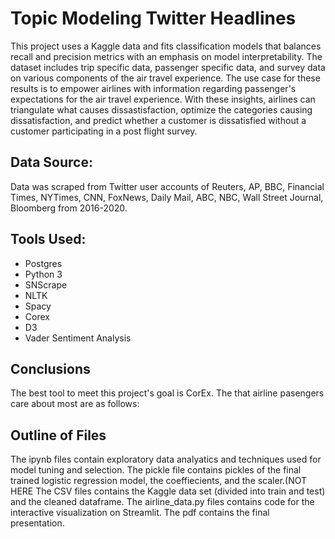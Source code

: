 # Topic Modeling Twitter Headlines
This project uses a Kaggle data and fits classification models that balances recall and precision metrics with an emphasis on model interpretability. The dataset includes trip specific data, passenger specific data, and survey data on various components of the air travel experience. The use case for these results is to empower airlines with information regarding passenger's expectations for the air travel experience. With these insights, airlines can triangulate what causes dissastisfaction, optimize the categories causing dissatisfaction, and predict whether a customer is dissatisfied without a customer participating in a post flight survey.

## Data Source: 

Data was scraped from Twitter user accounts of Reuters, AP, BBC, Financial Times, NYTimes, CNN, FoxNews, Daily Mail, ABC, NBC, Wall Street Journal, Bloomberg from 2016-2020.

## Tools Used:

- Postgres
- Python 3
- SNScrape
- NLTK
- Spacy
- Corex
- D3
- Vader Sentiment Analysis

## Conclusions
The best tool to meet this project's goal is CorEx. The that airline pasengers care about most are as follows:


## Outline of Files
The ipynb files contain exploratory data analyatics and techniques used for model tuning and selection.
The pickle file contains pickles of the final trained logistic regression model, the coeffiecients, and the scaler.(NOT HERE
The CSV files contains the Kaggle data set (divided into train and test) and the cleaned dataframe.
The airline_data.py files contains code for the interactive visualization on Streamlit.
The pdf contains the final presentation.
